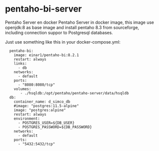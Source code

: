 # pentaho-bi-server
Pentaho Server en docker 
Pentaho Server in docker image, this image use openjdk:8 as base image and install pentaho 8.3 from sourceforge, including connection suppor to Postgresql databases.

Just use something like this in your docker-compose.yml:

```
  pentaho-bi:
    image: einar1/pentaho-bi:8.2.1
    restart: always
    links: 
      - db
    networks:
      - default
    ports:
      - "8080:8080/tcp" 
    volumes:
       - ./hsqldb:/opt/pentaho/pentaho-server/data/hsqldb 
  db:
    container_name: d_simco_db
    #image: "postgres:11.5-alpine"
    image: "postgres:alpine"
    restart: always
    environment:
      - POSTGRES_USER=${DB_USER}
      - POSTGRES_PASSWORD=${DB_PASSWORD}
    networks:
      - default
    ports:
      - "5432:5432/tcp"
 ```
